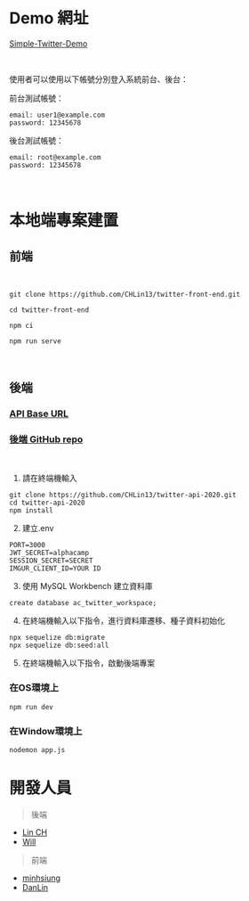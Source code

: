 # Demo 網址

[Simple-Twitter-Demo](https://mhsiungw.github.io/Simple-Twitter-feature-chatroom)

<br />

使用者可以使用以下帳號分別登入系統前台、後台：

前台測試帳號：

```
email: user1@example.com
password: 12345678
```

後台測試帳號：

```
email: root@example.com
password: 12345678
```


<br />

# 本地端專案建置
## 前端

<br />

```
git clone https://github.com/CHLin13/twitter-front-end.git
```
```
cd twitter-front-end
```
```
npm ci
```
```
npm run serve
```

<br />

## 後端

### [API Base URL](https://thawing-taiga-98720.herokuapp.com/api)
### [後端 GitHub repo](https://github.com/CHLin13/twitter-api-2020)

<br />



1. 請在終端機輸入

```
git clone https://github.com/CHLin13/twitter-api-2020.git
cd twitter-api-2020
npm install
```

2. 建立.env

```
PORT=3000
JWT_SECRET=alphacamp
SESSION_SECRET=SECRET
IMGUR_CLIENT_ID=YOUR ID
```

3. 使用 MySQL Workbench 建立資料庫

```
create database ac_twitter_workspace;
```

4. 在終端機輸入以下指令，進行資料庫遷移、種子資料初始化

```
npx sequelize db:migrate
npx sequelize db:seed:all
```

5. 在終端機輸入以下指令，啟動後端專案
### 在OS環境上
```
npm run dev
```
### 在Window環境上
```
nodemon app.js
```
# 開發人員

> 後端

- [Lin CH](https://github.com/CHLin13)
- [Will](https://github.com/Will413028)

> 前端

- [minhsiung](https://github.com/mhsiungw)
- [DanLin](https://github.com/iita71737)





